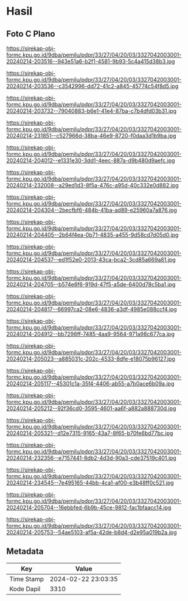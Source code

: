 # Hasil

## Foto C Plano

https://sirekap-obj-formc.kpu.go.id/9dba/pemilu/pdpr/33/27/04/20/03/3327042003001-20240214-203516--943e51a6-b2f1-4581-9b93-5c4a415d38b3.jpg

https://sirekap-obj-formc.kpu.go.id/9dba/pemilu/pdpr/33/27/04/20/03/3327042003001-20240214-203536--c3542996-dd72-41c2-a845-45774c54f8d5.jpg

https://sirekap-obj-formc.kpu.go.id/9dba/pemilu/pdpr/33/27/04/20/03/3327042003001-20240214-203732--79040883-b6e1-41e4-87ba-c7b4dfd03b31.jpg

https://sirekap-obj-formc.kpu.go.id/9dba/pemilu/pdpr/33/27/04/20/03/3327042003001-20240214-231851--c527966d-38ba-46e9-8720-f0daa3d1b9ba.jpg

https://sirekap-obj-formc.kpu.go.id/9dba/pemilu/pdpr/33/27/04/20/03/3327042003001-20240214-204012--e1331e30-3dd1-4eec-887a-d9b480d9aefc.jpg

https://sirekap-obj-formc.kpu.go.id/9dba/pemilu/pdpr/33/27/04/20/03/3327042003001-20240214-232008--a29ed1d3-8f5a-476c-a95d-40c332e0d882.jpg

https://sirekap-obj-formc.kpu.go.id/9dba/pemilu/pdpr/33/27/04/20/03/3327042003001-20240214-204304--2becfbf6-484b-41ba-ad89-e25960a7a876.jpg

https://sirekap-obj-formc.kpu.go.id/9dba/pemilu/pdpr/33/27/04/20/03/3327042003001-20240214-204405--2b64f4ea-0b71-4835-a455-9d58cd7d05d0.jpg

https://sirekap-obj-formc.kpu.go.id/9dba/pemilu/pdpr/33/27/04/20/03/3327042003001-20240214-204537--ed1f52e0-2013-43ca-bca2-3cd85a669a81.jpg

https://sirekap-obj-formc.kpu.go.id/9dba/pemilu/pdpr/33/27/04/20/03/3327042003001-20240214-204705--b574e6f6-919d-47f5-a5de-6400d78c5ba1.jpg

https://sirekap-obj-formc.kpu.go.id/9dba/pemilu/pdpr/33/27/04/20/03/3327042003001-20240214-204817--66997ca2-08e6-4836-a3df-4985e088ccf4.jpg

https://sirekap-obj-formc.kpu.go.id/9dba/pemilu/pdpr/33/27/04/20/03/3327042003001-20240214-204912--bb7298ff-7485-4aa9-9564-971a98c677ca.jpg

https://sirekap-obj-formc.kpu.go.id/9dba/pemilu/pdpr/33/27/04/20/03/3327042003001-20240214-205023--a885031c-202c-4533-8dfe-e18075b96127.jpg

https://sirekap-obj-formc.kpu.go.id/9dba/pemilu/pdpr/33/27/04/20/03/3327042003001-20240214-205117--45301c1a-35f4-4406-ab55-a7b0ace6b09a.jpg

https://sirekap-obj-formc.kpu.go.id/9dba/pemilu/pdpr/33/27/04/20/03/3327042003001-20240214-205212--92f36cd0-3595-4601-aa6f-a882a888730d.jpg

https://sirekap-obj-formc.kpu.go.id/9dba/pemilu/pdpr/33/27/04/20/03/3327042003001-20240214-205321--d12e7315-9165-43a7-8f65-b70fe6bd77bc.jpg

https://sirekap-obj-formc.kpu.go.id/9dba/pemilu/pdpr/33/27/04/20/03/3327042003001-20240214-232356--e7157441-8db2-4d3d-90a3-cde37519c401.jpg

https://sirekap-obj-formc.kpu.go.id/9dba/pemilu/pdpr/33/27/04/20/03/3327042003001-20240214-234545--7e495165-44bb-4ca1-af00-e3b48ff0c521.jpg

https://sirekap-obj-formc.kpu.go.id/9dba/pemilu/pdpr/33/27/04/20/03/3327042003001-20240214-205704--16ebbfed-6b9b-45ce-9812-fac1bfaacc14.jpg

https://sirekap-obj-formc.kpu.go.id/9dba/pemilu/pdpr/33/27/04/20/03/3327042003001-20240214-205753--54ae5103-af5a-42de-b8d4-d2e95a019b2a.jpg


## Metadata

| Key        | Value               |
| ---------- | ------------------- |
| Time Stamp | 2024-02-22 23:03:35 |
| Kode Dapil | 3310                |



